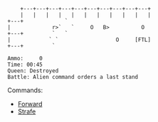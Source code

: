 
```
    +---+---+---+---+---+---+---+---+---+---+
    |   |   |   |   |   |   |   |   |   |   |
+---+             `
|             r>`   `     O   B>          O
+---+         `   `
|            ` `                  O     [FTL]
+---+         `
```

```
Ammo:     0
Time: 00:45
Queen: Destroyed
Battle: Alien command orders a last stand
```


Commands:
- [Forward](./SPACE-7-1-A.md)
- [Strafe](./SPACE-7-1-B.md)

